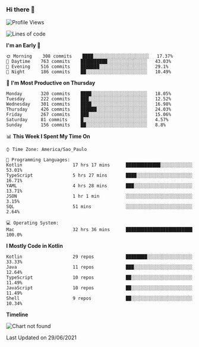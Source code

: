 ### Hi there 👋

<!--
**fernandonogueira/fernandonogueira** is a ✨ _special_ ✨ repository because its `README.md` (this file) appears on your GitHub profile.

Here are some ideas to get you started:

- 🔭 I’m currently working on ...
- 🌱 I’m currently learning ...
- 👯 I’m looking to collaborate on ...
- 🤔 I’m looking for help with ...
- 💬 Ask me about ...
- 📫 How to reach me: ...
- 😄 Pronouns: ...
- ⚡ Fun fact: ...
-->

<!--START_SECTION:waka-->
![Profile Views](http://img.shields.io/badge/Profile%20Views-3-blue)

![Lines of code](https://img.shields.io/badge/From%20Hello%20World%20I%27ve%20Written-568027%20lines%20of%20code-blue)

**I'm an Early 🐤** 

```text
🌞 Morning    308 commits    ████░░░░░░░░░░░░░░░░░░░░░   17.37% 
🌆 Daytime    763 commits    ██████████░░░░░░░░░░░░░░░   43.03% 
🌃 Evening    516 commits    ███████░░░░░░░░░░░░░░░░░░   29.1% 
🌙 Night      186 commits    ██░░░░░░░░░░░░░░░░░░░░░░░   10.49%

```
📅 **I'm Most Productive on Thursday** 

```text
Monday       320 commits    ████░░░░░░░░░░░░░░░░░░░░░   18.05% 
Tuesday      222 commits    ███░░░░░░░░░░░░░░░░░░░░░░   12.52% 
Wednesday    301 commits    ████░░░░░░░░░░░░░░░░░░░░░   16.98% 
Thursday     426 commits    ██████░░░░░░░░░░░░░░░░░░░   24.03% 
Friday       267 commits    ███░░░░░░░░░░░░░░░░░░░░░░   15.06% 
Saturday     81 commits     █░░░░░░░░░░░░░░░░░░░░░░░░   4.57% 
Sunday       156 commits    ██░░░░░░░░░░░░░░░░░░░░░░░   8.8%

```


📊 **This Week I Spent My Time On** 

```text
⌚︎ Time Zone: America/Sao_Paulo

💬 Programming Languages: 
Kotlin                   17 hrs 17 mins      █████████████░░░░░░░░░░░░   53.01% 
TypeScript               5 hrs 27 mins       ████░░░░░░░░░░░░░░░░░░░░░   16.71% 
YAML                     4 hrs 28 mins       ███░░░░░░░░░░░░░░░░░░░░░░   13.71% 
JSON                     1 hr 1 min          ░░░░░░░░░░░░░░░░░░░░░░░░░   3.15% 
SQL                      51 mins             ░░░░░░░░░░░░░░░░░░░░░░░░░   2.64%

💻 Operating System: 
Mac                      32 hrs 36 mins      █████████████████████████   100.0%

```

**I Mostly Code in Kotlin** 

```text
Kotlin                   29 repos            ████████░░░░░░░░░░░░░░░░░   33.33% 
Java                     11 repos            ███░░░░░░░░░░░░░░░░░░░░░░   12.64% 
TypeScript               10 repos            ██░░░░░░░░░░░░░░░░░░░░░░░   11.49% 
JavaScript               10 repos            ██░░░░░░░░░░░░░░░░░░░░░░░   11.49% 
Shell                    9 repos             ██░░░░░░░░░░░░░░░░░░░░░░░   10.34%

```


**Timeline**

![Chart not found](https://raw.githubusercontent.com/fernandonogueira/fernandonogueira/master/charts/bar_graph.png) 


 Last Updated on 29/06/2021
<!--END_SECTION:waka-->
